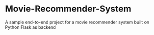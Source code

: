 # Movie-Recommender-System
 A sample end-to-end project for a movie recommender system built on Python Flask as backend

